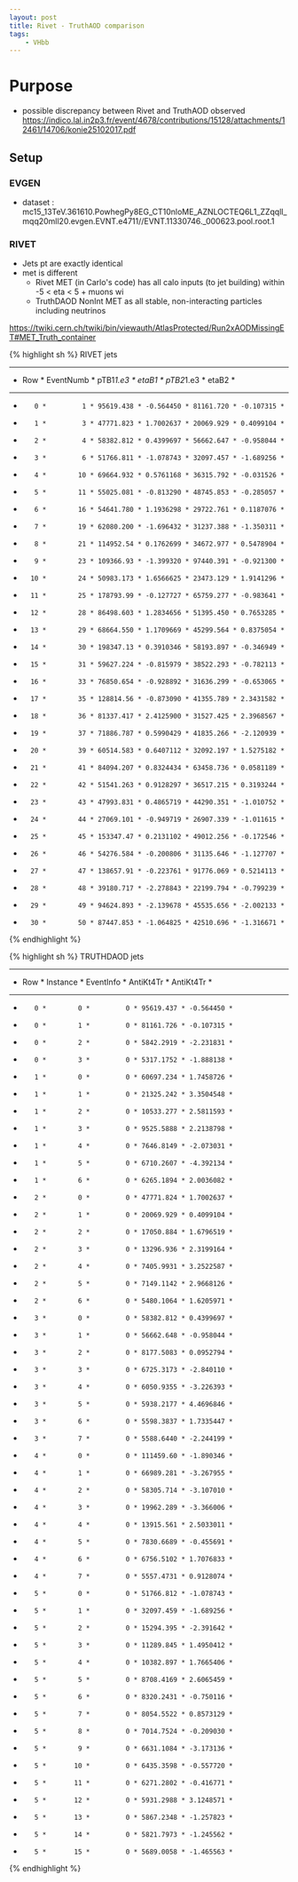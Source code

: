 ```yaml
---
layout: post
title: Rivet - TruthAOD comparison
tags: 
    - VHbb
---
```


# Purpose

* possible discrepancy between Rivet and TruthAOD observed https://indico.lal.in2p3.fr/event/4678/contributions/15128/attachments/12461/14706/konie25102017.pdf

## Setup

### EVGEN

* dataset : mc15_13TeV.361610.PowhegPy8EG_CT10nloME_AZNLOCTEQ6L1_ZZqqll_mqq20mll20.evgen.EVNT.e4711//EVNT.11330746._000623.pool.root.1

### RIVET



* Jets pt are exactly identical
* met is different
  * Rivet MET (in Carlo's code) has all calo inputs (to jet building) within -5 < eta < 5 + muons wi
  * TruthDAOD NonInt MET as all stable, non-interacting particles including neutrinos
  
https://twiki.cern.ch/twiki/bin/viewauth/AtlasProtected/Run2xAODMissingET#MET_Truth_container

{% highlight sh %}
RIVET jets

************************************************************************
*    Row   * EventNumb * pTB1*1.e3 *     etaB1 * pTB2*1.e3 *     etaB2 *
************************************************************************
*        0 *         1 * 95619.438 * -0.564450 * 81161.720 * -0.107315 *
*        1 *         3 * 47771.823 * 1.7002637 * 20069.929 * 0.4099104 *
*        2 *         4 * 58382.812 * 0.4399697 * 56662.647 * -0.958044 *
*        3 *         6 * 51766.811 * -1.078743 * 32097.457 * -1.689256 *
*        4 *        10 * 69664.932 * 0.5761168 * 36315.792 * -0.031526 *
*        5 *        11 * 55025.081 * -0.813290 * 48745.853 * -0.285057 *
*        6 *        16 * 54641.780 * 1.1936298 * 29722.761 * 0.1187076 *
*        7 *        19 * 62080.200 * -1.696432 * 31237.388 * -1.350311 *
*        8 *        21 * 114952.54 * 0.1762699 * 34672.977 * 0.5478904 *
*        9 *        23 * 109366.93 * -1.399320 * 97440.391 * -0.921300 *
*       10 *        24 * 50983.173 * 1.6566625 * 23473.129 * 1.9141296 *
*       11 *        25 * 178793.99 * -0.127727 * 65759.277 * -0.983641 *
*       12 *        28 * 86498.603 * 1.2834656 * 51395.450 * 0.7653285 *
*       13 *        29 * 68664.550 * 1.1709669 * 45299.564 * 0.8375054 *
*       14 *        30 * 198347.13 * 0.3910346 * 58193.897 * -0.346949 *
*       15 *        31 * 59627.224 * -0.815979 * 38522.293 * -0.782113 *
*       16 *        33 * 76850.654 * -0.928892 * 31636.299 * -0.653065 *
*       17 *        35 * 128814.56 * -0.873090 * 41355.789 * 2.3431582 *
*       18 *        36 * 81337.417 * 2.4125900 * 31527.425 * 2.3968567 *
*       19 *        37 * 71886.787 * 0.5990429 * 41835.266 * -2.120939 *
*       20 *        39 * 60514.583 * 0.6407112 * 32092.197 * 1.5275182 *
*       21 *        41 * 84094.207 * 0.8324434 * 63458.736 * 0.0581189 *
*       22 *        42 * 51541.263 * 0.9128297 * 36517.215 * 0.3193244 *
*       23 *        43 * 47993.831 * 0.4865719 * 44290.351 * -1.010752 *
*       24 *        44 * 27069.101 * -0.949719 * 26907.339 * -1.011615 *
*       25 *        45 * 153347.47 * 0.2131102 * 49012.256 * -0.172546 *
*       26 *        46 * 54276.584 * -0.200806 * 31135.646 * -1.127707 *
*       27 *        47 * 138657.91 * -0.223761 * 91776.069 * 0.5214113 *
*       28 *        48 * 39180.717 * -2.278843 * 22199.794 * -0.799239 *
*       29 *        49 * 94624.893 * -2.139678 * 45535.656 * -2.002133 *
*       30 *        50 * 87447.853 * -1.064825 * 42510.696 * -1.316671 *
{% endhighlight %}

{% highlight sh %}
TRUTHDAOD jets
***********************************************************
*    Row   * Instance * EventInfo * AntiKt4Tr * AntiKt4Tr *
***********************************************************
*        0 *        0 *         0 * 95619.437 * -0.564450 *
*        0 *        1 *         0 * 81161.726 * -0.107315 *
*        0 *        2 *         0 * 5842.2919 * -2.231831 *
*        0 *        3 *         0 * 5317.1752 * -1.888138 *
*        1 *        0 *         0 * 60697.234 * 1.7458726 *
*        1 *        1 *         0 * 21325.242 * 3.3504548 *
*        1 *        2 *         0 * 10533.277 * 2.5811593 *
*        1 *        3 *         0 * 9525.5888 * 2.2138798 *
*        1 *        4 *         0 * 7646.8149 * -2.073031 *
*        1 *        5 *         0 * 6710.2607 * -4.392134 *
*        1 *        6 *         0 * 6265.1894 * 2.0036082 *
*        2 *        0 *         0 * 47771.824 * 1.7002637 *
*        2 *        1 *         0 * 20069.929 * 0.4099104 *
*        2 *        2 *         0 * 17050.884 * 1.6796519 *
*        2 *        3 *         0 * 13296.936 * 2.3199164 *
*        2 *        4 *         0 * 7405.9931 * 3.2522587 *
*        2 *        5 *         0 * 7149.1142 * 2.9668126 *
*        2 *        6 *         0 * 5480.1064 * 1.6205971 *
*        3 *        0 *         0 * 58382.812 * 0.4399697 *
*        3 *        1 *         0 * 56662.648 * -0.958044 *
*        3 *        2 *         0 * 8177.5083 * 0.0952794 *
*        3 *        3 *         0 * 6725.3173 * -2.840110 *
*        3 *        4 *         0 * 6050.9355 * -3.226393 *
*        3 *        5 *         0 * 5938.2177 * 4.4696846 *
*        3 *        6 *         0 * 5598.3837 * 1.7335447 *
*        3 *        7 *         0 * 5588.6440 * -2.244199 *
*        4 *        0 *         0 * 111459.60 * -1.890346 *
*        4 *        1 *         0 * 66989.281 * -3.267955 *
*        4 *        2 *         0 * 58305.714 * -3.107010 *
*        4 *        3 *         0 * 19962.289 * -3.366006 *
*        4 *        4 *         0 * 13915.561 * 2.5033011 *
*        4 *        5 *         0 * 7830.6689 * -0.455691 *
*        4 *        6 *         0 * 6756.5102 * 1.7076833 *
*        4 *        7 *         0 * 5557.4731 * 0.9128074 *
*        5 *        0 *         0 * 51766.812 * -1.078743 *
*        5 *        1 *         0 * 32097.459 * -1.689256 *
*        5 *        2 *         0 * 15294.395 * -2.391642 *
*        5 *        3 *         0 * 11289.845 * 1.4950412 *
*        5 *        4 *         0 * 10382.897 * 1.7665406 *
*        5 *        5 *         0 * 8708.4169 * 2.6065459 *
*        5 *        6 *         0 * 8320.2431 * -0.750116 *
*        5 *        7 *         0 * 8054.5522 * 0.8573129 *
*        5 *        8 *         0 * 7014.7524 * -0.209030 *
*        5 *        9 *         0 * 6631.1084 * -3.173136 *
*        5 *       10 *         0 * 6435.3598 * -0.557720 *
*        5 *       11 *         0 * 6271.2802 * -0.416771 *
*        5 *       12 *         0 * 5931.2988 * 3.1248571 *
*        5 *       13 *         0 * 5867.2348 * -1.257823 *
*        5 *       14 *         0 * 5821.7973 * -1.245562 *
*        5 *       15 *         0 * 5689.0058 * -1.465563 *
{% endhighlight %}
